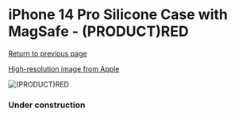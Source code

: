 # iPhone 14 Pro Silicone Case with MagSafe - (PRODUCT)RED

[Return to previous page](/iphone_14)

[High-resolution image from Apple](https://store.storeimages.cdn-apple.com/8756/as-images.apple.com/is/MPTG3?wid=4500&hei=4500&fmt=png)

<div style="width: 384px"><img src="/everypreview/MPTG3.png" alt="(PRODUCT)RED"></div>

### Under construction
